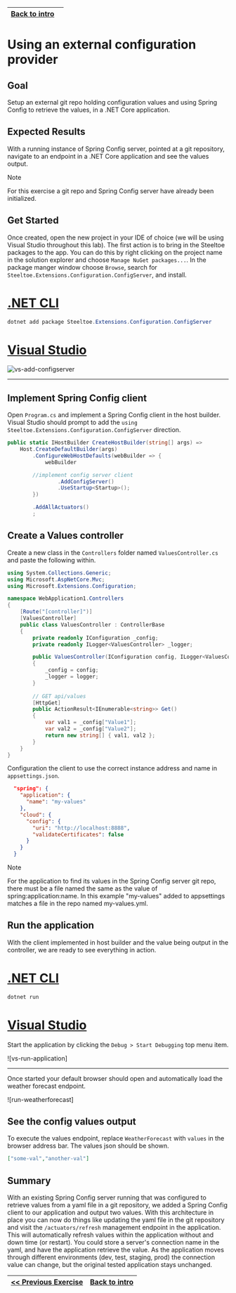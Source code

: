 ﻿---
uid: labs/spring-one/exercise4
_disableToc: true
_disableFooter: true
---
[vs-add-configserver]: ~/labs/images/vs-add-configserver.png "Add configuration server library"

[home-page-link]: index.md
[exercise-1-link]: exercise1.md
[exercise-2-link]: exercise2.md
[exercise-3-link]: exercise3.md
[exercise-4-link]: exercise4.md

|[Back to intro][home-page-link]&nbsp;&nbsp;&nbsp;|
|---------:|

# Using an external configuration provider

## Goal

Setup an external git repo holding configuration values and using Spring Config to retrieve the values, in a .NET Core application.

## Expected Results

With a running instance of Spring Config server, pointed at a git repository, navigate to an endpoint in a .NET Core application and see the values output.

> [!NOTE]
> For this exercise a git repo and Spring Config server have already been initialized.

## Get Started

Once created, open the new project in your IDE of choice (we will be using Visual Studio throughout this lab). The first action is to bring in the Steeltoe packages to the app. You can do this by right clicking on the project name in the solution explorer and choose `Manage NuGet packages...`. In the package manger window choose `Browse`, search for `Steeltoe.Extensions.Configuration.ConfigServer`, and install.

# [.NET CLI](#tab/dotnet-cli)

```powershell
dotnet add package Steeltoe.Extensions.Configuration.ConfigServer
```

# [Visual Studio](#tab/visual-studio)

![vs-add-configserver]

***

## Implement Spring Config client

Open `Program.cs` and implement a Spring Config client in the host builder. Visual Studio should prompt to add the `using Steeltoe.Extensions.Configuration.ConfigServer` direction.

```csharp
public static IHostBuilder CreateHostBuilder(string[] args) =>
	Host.CreateDefaultBuilder(args)
		.ConfigureWebHostDefaults(webBuilder => {
			webBuilder

        //implement config server client
				.AddConfigServer()
				.UseStartup<Startup>();
		})

		.AddAllActuators()
		;
```

## Create a Values controller

Create a new class in the `Controllers` folder named `ValuesController.cs` and paste the following within.

```csharp
using System.Collections.Generic;
using Microsoft.AspNetCore.Mvc;
using Microsoft.Extensions.Configuration;

namespace WebApplication1.Controllers
{
    [Route("[controller]")]
    [ValuesController]
    public class ValuesController : ControllerBase
    {
        private readonly IConfiguration _config;
        private readonly ILogger<ValuesController> _logger;

        public ValuesController(IConfiguration config, ILogger<ValuesController> logger)
        {
            _config = config;
            _logger = logger;
        }
        
        // GET api/values
        [HttpGet]
        public ActionResult<IEnumerable<string>> Get()
        {
            var val1 = _config["Value1"];
            var val2 = _config["Value2"];
            return new string[] { val1, val2 };
        }
    }
}
```

Configuration the client to use the correct instance address and name in `appsettings.json`.

```json
  "spring": {
    "application": {
      "name": "my-values"
    },
    "cloud": {
      "config": {
        "uri": "http://localhost:8888",
        "validateCertificates": false
      }
    }
  }
```

> [!NOTE]
> For the application to find its values in the Spring Config server git repo, there must be a file named the same as the value of spring:application:name. In this example "my-values" added to appsettings matches a file in the repo named my-values.yml.

## Run the application

With the client implemented in host builder and the value being output in the controller, we are ready to see everything in action.

# [.NET CLI](#tab/dotnet-cli)

```powershell
dotnet run
```

# [Visual Studio](#tab/visual-studio)

Start the application by clicking the `Debug > Start Debugging` top menu item.

![vs-run-application]

***

Once started your default browser should open and automatically load the weather forecast endpoint.

![run-weatherforecast]

## See the config values output

To execute the values endpoint, replace `WeatherForecast` with `values` in the browser address bar. The values json should be shown.

```json
["some-val","another-val"]
```

## Summary

With an existing Spring Config server running that was configured to retrieve values from a yaml file in a git repository, we added a Spring Config client to our application and output two values. With this architecture in place you can now do things like updating the yaml file in the git repository and visit the `/actuators/refresh` management endpoint in the application. This will automatically refresh values within the application without and down time (or restart). You could store a server's connection name in the yaml, and have the application retrieve the value. As the application moves through different environments (dev, test, staging, prod) the connection value can change, but the original tested application stays unchanged.

|[<< Previous Exercise][exercise-3-link]|[Back to intro][home-page-link]|
|:--|--:|
